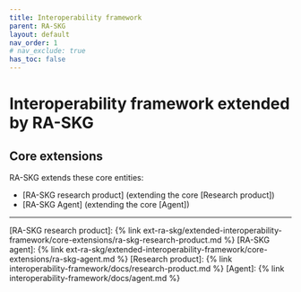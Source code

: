 ```yaml
---
title: Interoperability framework
parent: RA-SKG
layout: default
nav_order: 1
# nav_exclude: true
has_toc: false
---
```

# Interoperability framework extended by RA-SKG

## Core extensions
RA-SKG extends these core entities:
- [RA-SKG research product] (extending the core [Research product])
- [RA-SKG Agent] (extending the core [Agent])


----
[RA-SKG research product]: {% link ext-ra-skg/extended-interoperability-framework/core-extensions/ra-skg-research-product.md %}
[RA-SKG agent]: {% link ext-ra-skg/extended-interoperability-framework/core-extensions/ra-skg-agent.md %}
[Research product]: {% link interoperability-framework/docs/research-product.md %}
[Agent]: {% link interoperability-framework/docs/agent.md %}
